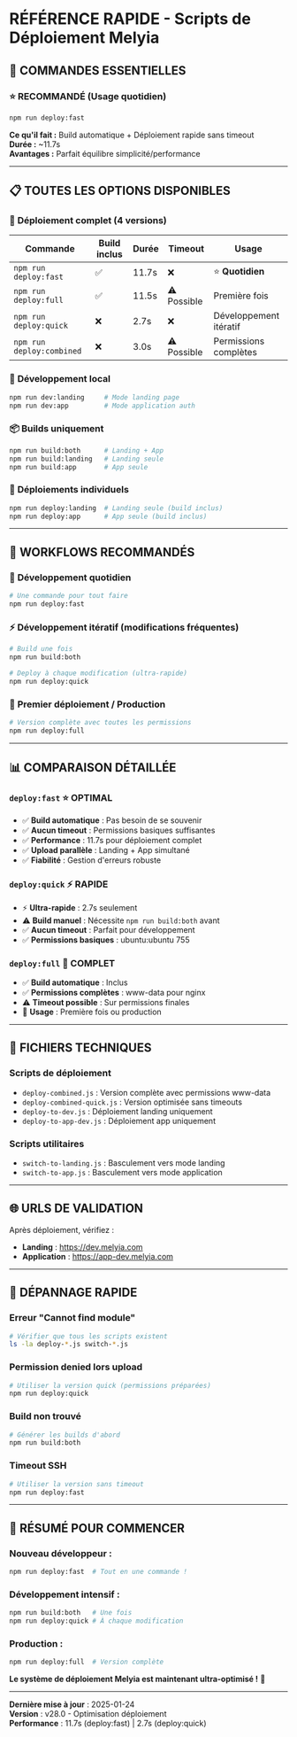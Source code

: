 # RÉFÉRENCE RAPIDE - Scripts de Déploiement Melyia

## 🚀 COMMANDES ESSENTIELLES

### ⭐ **RECOMMANDÉ** (Usage quotidien)

```bash
npm run deploy:fast
```

**Ce qu'il fait :** Build automatique + Déploiement rapide sans timeout  
**Durée :** ~11.7s  
**Avantages :** Parfait équilibre simplicité/performance

---

## 📋 TOUTES LES OPTIONS DISPONIBLES

### 🚀 **Déploiement complet (4 versions)**

| Commande                  | Build inclus | Durée | Timeout     | Usage                  |
| ------------------------- | ------------ | ----- | ----------- | ---------------------- |
| `npm run deploy:fast`     | ✅           | 11.7s | ❌          | ⭐ **Quotidien**       |
| `npm run deploy:full`     | ✅           | 11.5s | ⚠️ Possible | Première fois          |
| `npm run deploy:quick`    | ❌           | 2.7s  | ❌          | Développement itératif |
| `npm run deploy:combined` | ❌           | 3.0s  | ⚠️ Possible | Permissions complètes  |

### 🔄 **Développement local**

```bash
npm run dev:landing     # Mode landing page
npm run dev:app         # Mode application auth
```

### 📦 **Builds uniquement**

```bash
npm run build:both      # Landing + App
npm run build:landing   # Landing seule
npm run build:app       # App seule
```

### 🎯 **Déploiements individuels**

```bash
npm run deploy:landing  # Landing seule (build inclus)
npm run deploy:app      # App seule (build inclus)
```

---

## 🎯 WORKFLOWS RECOMMANDÉS

### 🚀 **Développement quotidien**

```bash
# Une commande pour tout faire
npm run deploy:fast
```

### ⚡ **Développement itératif** (modifications fréquentes)

```bash
# Build une fois
npm run build:both

# Deploy à chaque modification (ultra-rapide)
npm run deploy:quick
```

### 🔧 **Premier déploiement / Production**

```bash
# Version complète avec toutes les permissions
npm run deploy:full
```

---

## 📊 COMPARAISON DÉTAILLÉE

### `deploy:fast` ⭐ **OPTIMAL**

- ✅ **Build automatique** : Pas besoin de se souvenir
- ✅ **Aucun timeout** : Permissions basiques suffisantes
- ✅ **Performance** : 11.7s pour déploiement complet
- ✅ **Upload parallèle** : Landing + App simultané
- ✅ **Fiabilité** : Gestion d'erreurs robuste

### `deploy:quick` ⚡ **RAPIDE**

- ⚡ **Ultra-rapide** : 2.7s seulement
- ⚠️ **Build manuel** : Nécessite `npm run build:both` avant
- ✅ **Aucun timeout** : Parfait pour développement
- ✅ **Permissions basiques** : ubuntu:ubuntu 755

### `deploy:full` 🔧 **COMPLET**

- ✅ **Build automatique** : Inclus
- ✅ **Permissions complètes** : www-data pour nginx
- ⚠️ **Timeout possible** : Sur permissions finales
- 🎯 **Usage** : Première fois ou production

---

## 🔧 FICHIERS TECHNIQUES

### Scripts de déploiement

- `deploy-combined.js` : Version complète avec permissions www-data
- `deploy-combined-quick.js` : Version optimisée sans timeouts
- `deploy-to-dev.js` : Déploiement landing uniquement
- `deploy-to-app-dev.js` : Déploiement app uniquement

### Scripts utilitaires

- `switch-to-landing.js` : Basculement vers mode landing
- `switch-to-app.js` : Basculement vers mode application

---

## 🌐 URLS DE VALIDATION

Après déploiement, vérifiez :

- **Landing** : https://dev.melyia.com
- **Application** : https://app-dev.melyia.com

---

## 🚨 DÉPANNAGE RAPIDE

### Erreur "Cannot find module"

```bash
# Vérifier que tous les scripts existent
ls -la deploy-*.js switch-*.js
```

### Permission denied lors upload

```bash
# Utiliser la version quick (permissions préparées)
npm run deploy:quick
```

### Build non trouvé

```bash
# Générer les builds d'abord
npm run build:both
```

### Timeout SSH

```bash
# Utiliser la version sans timeout
npm run deploy:fast
```

---

## 🎯 RÉSUMÉ POUR COMMENCER

### **Nouveau développeur :**

```bash
npm run deploy:fast  # Tout en une commande !
```

### **Développement intensif :**

```bash
npm run build:both   # Une fois
npm run deploy:quick # À chaque modification
```

### **Production :**

```bash
npm run deploy:full  # Version complète
```

**Le système de déploiement Melyia est maintenant ultra-optimisé !** 🚀

---

**Dernière mise à jour** : 2025-01-24  
**Version** : v28.0 - Optimisation déploiement  
**Performance** : 11.7s (deploy:fast) | 2.7s (deploy:quick)
